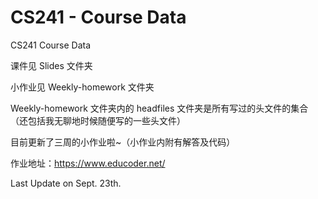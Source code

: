 # CS241 - Course Data
CS241 Course Data

课件见 Slides 文件夹

小作业见 Weekly-homework 文件夹

Weekly-homework 文件夹内的 headfiles 文件夹是所有写过的头文件的集合（还包括我无聊地时候随便写的一些头文件）



目前更新了三周的小作业啦~（小作业内附有解答及代码）

作业地址：https://www.educoder.net/



Last Update on Sept. 23th.



